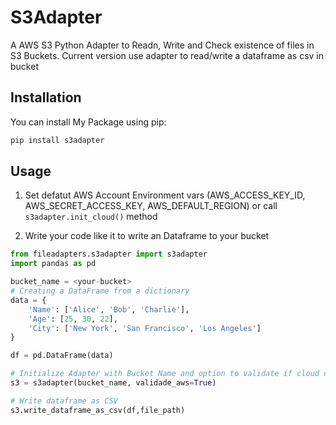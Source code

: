 # S3Adapter

A AWS S3 Python Adapter to Readn, Write and Check existence of files in S3 Buckets.
Current version use adapter to read/write a dataframe as csv in bucket

## Installation

You can install My Package using pip:

```bash
pip install s3adapter
```

## Usage
1. Set defatut AWS Account Environment vars (AWS_ACCESS_KEY_ID, AWS_SECRET_ACCESS_KEY, AWS_DEFAULT_REGION) or call ```s3adapter.init_cloud()``` method

2. Write your code like it to write an Dataframe to your bucket

```python
from fileadapters.s3adapter import s3adapter
import pandas as pd

bucket_name = <your-bucket>
# Creating a DataFrame from a dictionary
data = {
    'Name': ['Alice', 'Bob', 'Charlie'],
    'Age': [25, 30, 22],
    'City': ['New York', 'San Francisco', 'Los Angeles']
}

df = pd.DataFrame(data)

# Initialize Adapter with Bucket Name and option to validate if cloud credentials is configured
s3 = s3adapter(bucket_name, validade_aws=True)

# Write dataframe as CSV
s3.write_dataframe_as_csv(df,file_path)

```